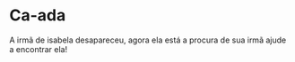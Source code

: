 # Ca-ada
A irmã de isabela desapareceu, agora ela está a procura de sua irmã ajude a encontrar ela! 
